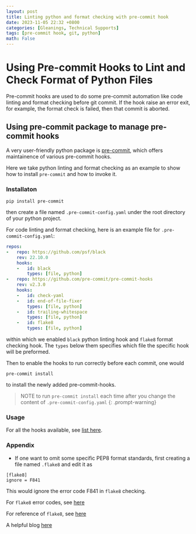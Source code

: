 ```yaml
---
layout: post
title: Linting python and format checking with pre-commit hook
date: 2023-11-05 22:32 +0800
categories: [Gleanings, Technical Supports]
tags: [pre-commit hook, git, python]
math: False
---
```

# Using Pre-commit Hooks to Lint and Check Format of Python Files

Pre-commit hooks are used to do some pre-commit automation
like code linting and format checking before git commit.
If the hook raise an error exit, for example, the format 
check is failed, then that commit is aborted.

## Using pre-commit package to manage pre-commit hooks

A very user-friendly python package is [pre-commit](https://pre-commit.com/),
which offers maintainence of various pre-commit hooks.

Here we take python linting and format checking as an example
to show how to install `pre-commit` and how to invoke it.

### Installaton

```console
pip install pre-commit
```

then create a file named `.pre-commit-config.yaml` under the 
root directory of your python project.

For code linting and format checking, here is an example file
for `.pre-commit-config.yaml`:

```yaml
repos:
-   repo: https://github.com/psf/black
    rev: 22.10.0
    hooks:
    -   id: black
        types: [file, python]
-   repo: https://github.com/pre-commit/pre-commit-hooks
    rev: v2.3.0
    hooks:
    -   id: check-yaml
    -   id: end-of-file-fixer
        types: [file, python]
    -   id: trailing-whitespace
        types: [file, python]
    -   id: flake8
        types: [file, python]
```

within which we enabled `black` python linting hook and 
`flake8` format checking hook. The `types` below them
specifies which file the specific hook will be preformed.

Then to enable the hooks to run correctly before each
commit, one would

```console
pre-commit install
```

to  install the newly added pre-commit-hooks.

> NOTE to run `pre-commit install` each time after you change
the content of `.pre-commit-config.yaml`
{: .prompt-warning}

### Usage

For all the hooks available, see [list here](https://pre-commit.com/hooks.html).

### Appendix

- If one want to omit some specific PEP8 format standards,
first creating a file named `.flake8` and edit it as 

```
[flake8]
ignore = F841
```

This would ignore the error code F841 in `flake8`
checking.

For `flake8` error codes, see [here](https://flake8.pycqa.org/en/latest/user/error-codes.html#)

For reference of `flake8`, see [here](https://flake8.pycqa.org/en/latest/index.html)

A helpful blog [here](https://ljvmiranda921.github.io/notebook/2018/06/21/precommits-using-black-and-flake8/)

